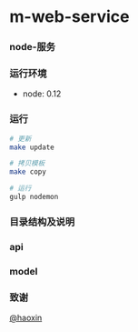 # m-web-service

### node-服务

### 运行环境
* node: 0.12

### 运行
```sh
# 更新
make update

# 拷贝模板
make copy

# 运行
gulp nodemon
```

### 目录结构及说明

### api

### model

### 致谢
[@haoxin](https://github.com/coderhaoxin)
